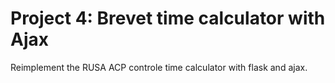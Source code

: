 # Project 4:  Brevet time calculator with Ajax

Reimplement the RUSA ACP controle time calculator with flask and ajax.


